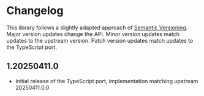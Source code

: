# Changelog

This library follows a slightly adapted approach of [Semantic Versioning](https://semver.org/).
Major version updates change the API. Minor version updates match updates to the upstream version.
Patch version updates match updates to the TypeScript port.

## 1.20250411.0

- Initial release of the TypeScript port, implementation matching upstream 20250411.0.0
